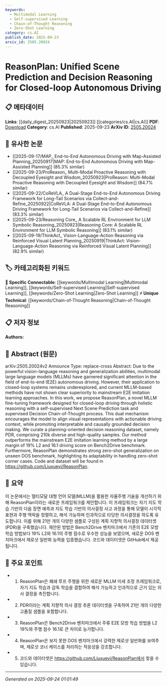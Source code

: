 ```yaml
---
keywords:
  - Multimodal Learning
  - Self-supervised Learning
  - Chain-of-Thought Reasoning
  - Zero-Shot Learning
category: cs.AI
publish_date: 2025-09-23
arxiv_id: 2505.20024
---
```


<!-- KEYWORD_LINKING_METADATA:
{
  "processed_timestamp": "2025-09-24T01:01:49.166193",
  "vocabulary_version": "1.0",
  "selected_keywords": [
    "Multimodal Learning",
    "Self-supervised Learning",
    "Chain-of-Thought Reasoning",
    "Zero-Shot Learning"
  ],
  "rejected_keywords": [],
  "similarity_scores": {
    "Multimodal Learning": 0.85,
    "Self-supervised Learning": 0.78,
    "Chain-of-Thought Reasoning": 0.8,
    "Zero-Shot Learning": 0.82
  },
  "extraction_method": "AI_prompt_based",
  "budget_applied": true,
  "candidates_json": {
    "candidates": [
      {
        "surface": "multimodal large language models",
        "canonical": "Multimodal Learning",
        "aliases": [
          "MLLMs"
        ],
        "category": "specific_connectable",
        "rationale": "Multimodal Learning is a key concept for linking vision and language reasoning in autonomous systems.",
        "novelty_score": 0.55,
        "connectivity_score": 0.88,
        "specificity_score": 0.78,
        "link_intent_score": 0.85
      },
      {
        "surface": "self-supervised Next Scene Prediction",
        "canonical": "Self-supervised Learning",
        "aliases": [
          "Next Scene Prediction"
        ],
        "category": "specific_connectable",
        "rationale": "Self-supervised Learning is crucial for training models to predict future scenes without labeled data.",
        "novelty_score": 0.6,
        "connectivity_score": 0.82,
        "specificity_score": 0.8,
        "link_intent_score": 0.78
      },
      {
        "surface": "Decision Chain-of-Thought",
        "canonical": "Chain-of-Thought Reasoning",
        "aliases": [
          "Decision Reasoning"
        ],
        "category": "unique_technical",
        "rationale": "Chain-of-Thought Reasoning enhances decision-making processes in autonomous systems.",
        "novelty_score": 0.65,
        "connectivity_score": 0.75,
        "specificity_score": 0.85,
        "link_intent_score": 0.8
      },
      {
        "surface": "zero-shot generalization",
        "canonical": "Zero-Shot Learning",
        "aliases": [
          "zero-shot"
        ],
        "category": "specific_connectable",
        "rationale": "Zero-Shot Learning is essential for adapting models to new, unseen scenarios without additional training.",
        "novelty_score": 0.58,
        "connectivity_score": 0.84,
        "specificity_score": 0.77,
        "link_intent_score": 0.82
      }
    ],
    "ban_list_suggestions": [
      "closed-loop systems",
      "E2E imitation learning"
    ]
  },
  "decisions": [
    {
      "candidate_surface": "multimodal large language models",
      "resolved_canonical": "Multimodal Learning",
      "decision": "linked",
      "scores": {
        "novelty": 0.55,
        "connectivity": 0.88,
        "specificity": 0.78,
        "link_intent": 0.85
      }
    },
    {
      "candidate_surface": "self-supervised Next Scene Prediction",
      "resolved_canonical": "Self-supervised Learning",
      "decision": "linked",
      "scores": {
        "novelty": 0.6,
        "connectivity": 0.82,
        "specificity": 0.8,
        "link_intent": 0.78
      }
    },
    {
      "candidate_surface": "Decision Chain-of-Thought",
      "resolved_canonical": "Chain-of-Thought Reasoning",
      "decision": "linked",
      "scores": {
        "novelty": 0.65,
        "connectivity": 0.75,
        "specificity": 0.85,
        "link_intent": 0.8
      }
    },
    {
      "candidate_surface": "zero-shot generalization",
      "resolved_canonical": "Zero-Shot Learning",
      "decision": "linked",
      "scores": {
        "novelty": 0.58,
        "connectivity": 0.84,
        "specificity": 0.77,
        "link_intent": 0.82
      }
    }
  ]
}
-->

# ReasonPlan: Unified Scene Prediction and Decision Reasoning for Closed-loop Autonomous Driving

## 📋 메타데이터

**Links**: [[daily_digest_20250923|20250923]] [[categories/cs.AI|cs.AI]]
**PDF**: [Download](https://arxiv.org/pdf/2505.20024.pdf)
**Category**: cs.AI
**Published**: 2025-09-23
**ArXiv ID**: [2505.20024](https://arxiv.org/abs/2505.20024)

## 🔗 유사한 논문
- [[2025-09-17/MAP_ End-to-End Autonomous Driving with Map-Assisted Planning_20250917|MAP: End-to-End Autonomous Driving with Map-Assisted Planning]] (85.3% similar)
- [[2025-09-23/ProReason_ Multi-Modal Proactive Reasoning with Decoupled Eyesight and Wisdom_20250923|ProReason: Multi-Modal Proactive Reasoning with Decoupled Eyesight and Wisdom]] (84.7% similar)
- [[2025-09-22/CoReVLA_ A Dual-Stage End-to-End Autonomous Driving Framework for Long-Tail Scenarios via Collect-and-Refine_20250922|CoReVLA: A Dual-Stage End-to-End Autonomous Driving Framework for Long-Tail Scenarios via Collect-and-Refine]] (83.3% similar)
- [[2025-09-23/Reasoning Core_ A Scalable RL Environment for LLM Symbolic Reasoning_20250923|Reasoning Core: A Scalable RL Environment for LLM Symbolic Reasoning]] (83.1% similar)
- [[2025-09-19/ThinkAct_ Vision-Language-Action Reasoning via Reinforced Visual Latent Planning_20250919|ThinkAct: Vision-Language-Action Reasoning via Reinforced Visual Latent Planning]] (82.9% similar)

## 🏷️ 카테고리화된 키워드
**🔗 Specific Connectable**: [[keywords/Multimodal Learning|Multimodal Learning]], [[keywords/Self-supervised Learning|Self-supervised Learning]], [[keywords/Zero-Shot Learning|Zero-Shot Learning]]
**⚡ Unique Technical**: [[keywords/Chain-of-Thought Reasoning|Chain-of-Thought Reasoning]]

## 📋 저자 정보

**Authors:** 

## 📄 Abstract (원문)

arXiv:2505.20024v2 Announce Type: replace-cross 
Abstract: Due to the powerful vision-language reasoning and generalization abilities, multimodal large language models (MLLMs) have garnered significant attention in the field of end-to-end (E2E) autonomous driving. However, their application to closed-loop systems remains underexplored, and current MLLM-based methods have not shown clear superiority to mainstream E2E imitation learning approaches. In this work, we propose ReasonPlan, a novel MLLM fine-tuning framework designed for closed-loop driving through holistic reasoning with a self-supervised Next Scene Prediction task and supervised Decision Chain-of-Thought process. This dual mechanism encourages the model to align visual representations with actionable driving context, while promoting interpretable and causally grounded decision making. We curate a planning-oriented decision reasoning dataset, namely PDR, comprising 210k diverse and high-quality samples. Our method outperforms the mainstream E2E imitation learning method by a large margin of 19% L2 and 16.1 driving score on Bench2Drive benchmark. Furthermore, ReasonPlan demonstrates strong zero-shot generalization on unseen DOS benchmark, highlighting its adaptability in handling zero-shot corner cases. Code and dataset will be found in https://github.com/Liuxueyi/ReasonPlan.

## 📝 요약

이 논문에서는 멀티모달 대형 언어 모델(MLLM)을 활용한 자율주행 기술을 개선하기 위해 ReasonPlan이라는 새로운 프레임워크를 제안합니다. 이 프레임워크는 자기 지도 학습 기반의 다음 장면 예측과 지도 학습 기반의 의사결정 사고 과정을 통해 모델이 시각적 표현과 주행 맥락을 정렬하고, 해석 가능하며 인과적으로 타당한 의사결정을 하도록 유도합니다. 이를 위해 21만 개의 다양한 샘플로 구성된 계획 지향적 의사결정 데이터셋(PDR)을 구축했습니다. 제안된 방법은 Bench2Drive 벤치마크에서 기존의 E2E 모방 학습 방법보다 19% L2와 16.1의 주행 점수로 우수한 성능을 보였으며, 새로운 DOS 벤치마크에서 제로샷 일반화 능력을 입증했습니다. 코드와 데이터셋은 GitHub에서 제공됩니다.

## 🎯 주요 포인트

- 1. ReasonPlan은 폐쇄 루프 주행을 위한 새로운 MLLM 미세 조정 프레임워크로, 자기 지도 학습과 감독 학습을 결합하여 해석 가능하고 인과적으로 근거 있는 의사 결정을 촉진합니다.
- 2. PDR이라는 계획 지향적 의사 결정 추론 데이터셋을 구축하여 21만 개의 다양한 고품질 샘플을 포함합니다.
- 3. ReasonPlan은 Bench2Drive 벤치마크에서 주류 E2E 모방 학습 방법을 L2 19%와 주행 점수 16.1로 큰 차이로 능가합니다.
- 4. ReasonPlan은 보지 못한 DOS 벤치마크에서 강력한 제로샷 일반화를 보여주며, 제로샷 코너 케이스를 처리하는 적응성을 강조합니다.
- 5. 코드와 데이터셋은 https://github.com/Liuxueyi/ReasonPlan에서 찾을 수 있습니다.


---

*Generated on 2025-09-24 01:01:49*